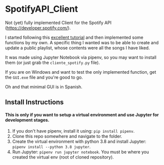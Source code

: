 # SpotifyAPI_Client
Not (yet) fully implemented Client for the Spotify API (https://developer.spotify.com/).

I started following this [excellent tutorial](https://youtu.be/xdq6Gz33khQ) and then implemented some functions by my own.
A specific thing I wanted was to be able to create and update a public playlist, whose contents were all the songs I have liked.

It was made using Jupyter Notebook via pipenv, so you may want to install them (or just grab the ```cliente_spotify.py``` file).

If you are on Windows and want to test the only implemented function, get the ```GUI.exe``` file and you're good to go.

Oh and that minimal GUI is in Spanish.

## Install Instructions
#### This is only if you want to setup a virtual environment and use Jupyter for development stages.
1. If you don't have pipenv, install it using: ```pip install pipenv```.
2. Clone this repo somewhere and navigate to the folder.
3. Create the virtual environment with python 3.8 and install Jupyter: ```pipenv install --python 3.8 jupyter```.
4. Run Jupyter: ```pipenv run jupyter notebook```. You must be where you created the virtual env (root of cloned repository).
